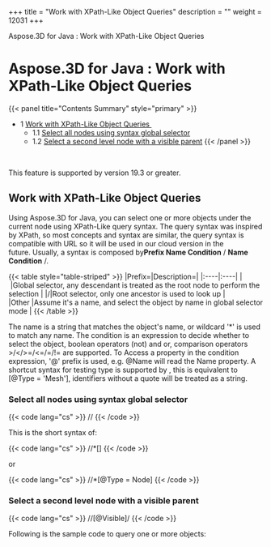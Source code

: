 +++
title = "Work with XPath-Like Object Queries" 
description = "" 
weight = 12031 
+++

Aspose.3D for Java : Work with XPath-Like Object Queries  

# Aspose.3D for Java : Work with XPath-Like Object Queries


{{< panel title="Contents Summary" style="primary" >}}
*   1 [Work with XPath-Like Object Queries ](#WorkwithXPath-LikeObjectQueries-WorkwithXPath-LikeObjectQueries)
    *   1.1 [Select all nodes using syntax global selector](#WorkwithXPath-LikeObjectQueries-Selectallnodesusingsyntaxglobalselector)
    *   1.2 [Select a second level node with a visible parent](#WorkwithXPath-LikeObjectQueries-Selectasecondlevelnodewithavisibleparent)
{{< /panel >}}
 

 

This feature is supported by version 19.3 or greater.

## Work with XPath-Like Object Queries 

Using Aspose.3D for Java, you can select one or more objects under the current node using XPath-Like query syntax. The query syntax was inspired by XPath, so most concepts and syntax are similar, the query syntax is compatible with URL so it will be used in our cloud version in the future. Usually, a syntax is composed by**Prefix Name Condition** / **Name Condition** /.

{{< table style="table-striped" >}}
|Prefix=|Description=|
|:----|:----|
| |Global selector, any descendant is treated as the root node to perform the selection |
|/|Root selector, only one ancestor is used to look up |
|Other |Assume it's a name, and select the object by name in global selector mode |
{{< /table >}}

The name is a string that matches the object's name, or wildcard '\*' is used to match any name. The condition is an expression to decide whether to select the object, boolean operators (not) and or, comparison operators >/</>=/<=/=/!= are supported. To Access a property in the condition expression, '@' prefix is used, e.g. @Name will read the Name property. A shortcut syntax for testing type is supported by <Mesh>, this is equivalent to \[@Type = 'Mesh'\], identifiers without a quote will be treated as a string.

### Select all nodes using syntax global selector

{{< code lang="cs" >}}
//<Node>
{{< /code >}}

This is the short syntax of:

{{< code lang="cs" >}}
//*[<Node>]
{{< /code >}}

or

{{< code lang="cs" >}}
//*[@Type = Node]
{{< /code >}}

### Select a second level node with a visible parent

{{< code lang="cs" >}}
//<Node>[@Visible]/<Node>
{{< /code >}}

Following is the sample code to query one or more objects:

